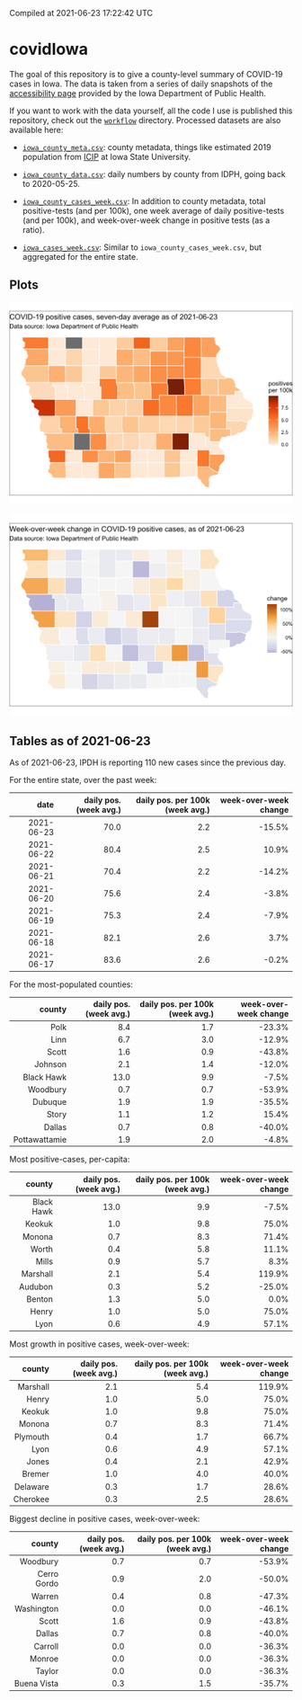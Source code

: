 Compiled at 2021-06-23 17:22:42 UTC

<!-- README.md is generated from README.Rmd. Please edit that file -->

# covidIowa

<!-- badges: start -->

<!-- badges: end -->

The goal of this repository is to give a county-level summary of
COVID-19 cases in Iowa. The data is taken from a series of daily
snapshots of the [accessibility
page](https://coronavirus.iowa.gov/pages/access) provided by the Iowa
Department of Public Health.

If you want to work with the data yourself, all the code I use is
published this repository, check out the [`workflow`](workflow)
directory. Processed datasets are also available here:

  - [`iowa_county_meta.csv`](https://raw.githubusercontent.com/ijlyttle/covidIowa/master/workflow/data/99-publish/iowa_county_meta.csv):
    county metadata, things like estimated 2019 population from
    [ICIP](https://www.icip.iastate.edu/tables/population/counties-estimates)
    at Iowa State University.

  - [`iowa_county_data.csv`](https://raw.githubusercontent.com/ijlyttle/covidIowa/master/workflow/data/99-publish/iowa_county_data.csv):
    daily numbers by county from IDPH, going back to 2020-05-25.

  - [`iowa_county_cases_week.csv`](https://raw.githubusercontent.com/ijlyttle/covidIowa/master/workflow/data/99-publish/iowa_county_data.csv):
    In addition to county metadata, total positive-tests (and per 100k),
    one week average of daily positive-tests (and per 100k), and
    week-over-week change in positive tests (as a ratio).

  - [`iowa_cases_week.csv`](https://raw.githubusercontent.com/ijlyttle/covidIowa/master/workflow/data/99-publish/iowa_cases_week.csv):
    Similar to `iowa_county_cases_week.csv`, but aggregated for the
    entire state.

## Plots

![](workflow/data/99-publish/iowa_cases.png)

![](workflow/data/99-publish/iowa_change.png)

## Tables as of 2021-06-23

As of 2021-06-23, IPDH is reporting 110 new cases since the previous
day.

For the entire state, over the past week:

|       date | daily pos. (week avg.) | daily pos. per 100k (week avg.) | week-over-week change |
| ---------: | ---------------------: | ------------------------------: | --------------------: |
| 2021-06-23 |                   70.0 |                             2.2 |               \-15.5% |
| 2021-06-22 |                   80.4 |                             2.5 |                 10.9% |
| 2021-06-21 |                   70.4 |                             2.2 |               \-14.2% |
| 2021-06-20 |                   75.6 |                             2.4 |                \-3.8% |
| 2021-06-19 |                   75.3 |                             2.4 |                \-7.9% |
| 2021-06-18 |                   82.1 |                             2.6 |                  3.7% |
| 2021-06-17 |                   83.6 |                             2.6 |                \-0.2% |

For the most-populated counties:

|        county | daily pos. (week avg.) | daily pos. per 100k (week avg.) | week-over-week change |
| ------------: | ---------------------: | ------------------------------: | --------------------: |
|          Polk |                    8.4 |                             1.7 |               \-23.3% |
|          Linn |                    6.7 |                             3.0 |               \-12.9% |
|         Scott |                    1.6 |                             0.9 |               \-43.8% |
|       Johnson |                    2.1 |                             1.4 |               \-12.0% |
|    Black Hawk |                   13.0 |                             9.9 |                \-7.5% |
|      Woodbury |                    0.7 |                             0.7 |               \-53.9% |
|       Dubuque |                    1.9 |                             1.9 |               \-35.5% |
|         Story |                    1.1 |                             1.2 |                 15.4% |
|        Dallas |                    0.7 |                             0.8 |               \-40.0% |
| Pottawattamie |                    1.9 |                             2.0 |                \-4.8% |

Most positive-cases, per-capita:

|     county | daily pos. (week avg.) | daily pos. per 100k (week avg.) | week-over-week change |
| ---------: | ---------------------: | ------------------------------: | --------------------: |
| Black Hawk |                   13.0 |                             9.9 |                \-7.5% |
|     Keokuk |                    1.0 |                             9.8 |                 75.0% |
|     Monona |                    0.7 |                             8.3 |                 71.4% |
|      Worth |                    0.4 |                             5.8 |                 11.1% |
|      Mills |                    0.9 |                             5.7 |                  8.3% |
|   Marshall |                    2.1 |                             5.4 |                119.9% |
|    Audubon |                    0.3 |                             5.2 |               \-25.0% |
|     Benton |                    1.3 |                             5.0 |                  0.0% |
|      Henry |                    1.0 |                             5.0 |                 75.0% |
|       Lyon |                    0.6 |                             4.9 |                 57.1% |

Most growth in positive cases, week-over-week:

|   county | daily pos. (week avg.) | daily pos. per 100k (week avg.) | week-over-week change |
| -------: | ---------------------: | ------------------------------: | --------------------: |
| Marshall |                    2.1 |                             5.4 |                119.9% |
|    Henry |                    1.0 |                             5.0 |                 75.0% |
|   Keokuk |                    1.0 |                             9.8 |                 75.0% |
|   Monona |                    0.7 |                             8.3 |                 71.4% |
| Plymouth |                    0.4 |                             1.7 |                 66.7% |
|     Lyon |                    0.6 |                             4.9 |                 57.1% |
|    Jones |                    0.4 |                             2.1 |                 42.9% |
|   Bremer |                    1.0 |                             4.0 |                 40.0% |
| Delaware |                    0.3 |                             1.7 |                 28.6% |
| Cherokee |                    0.3 |                             2.5 |                 28.6% |

Biggest decline in positive cases, week-over-week:

|      county | daily pos. (week avg.) | daily pos. per 100k (week avg.) | week-over-week change |
| ----------: | ---------------------: | ------------------------------: | --------------------: |
|    Woodbury |                    0.7 |                             0.7 |               \-53.9% |
| Cerro Gordo |                    0.9 |                             2.0 |               \-50.0% |
|      Warren |                    0.4 |                             0.8 |               \-47.3% |
|  Washington |                    0.0 |                             0.0 |               \-46.1% |
|       Scott |                    1.6 |                             0.9 |               \-43.8% |
|      Dallas |                    0.7 |                             0.8 |               \-40.0% |
|     Carroll |                    0.0 |                             0.0 |               \-36.3% |
|      Monroe |                    0.0 |                             0.0 |               \-36.3% |
|      Taylor |                    0.0 |                             0.0 |               \-36.3% |
| Buena Vista |                    0.3 |                             1.5 |               \-35.7% |
